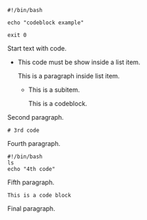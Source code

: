     #!/bin/bash
    
    echo "codeblock example"
    
    exit 0

Start text with code.

- This code must be show inside a list item.

  This is a paragraph inside list item.

    - This is a subitem.

        This is a codeblock.

Second paragraph.

    # 3rd code

Fourth paragraph.

    #!/bin/bash
    ls
    echo "4th code"

Fifth paragraph.

```
This is a code block
```

Final paragraph.


